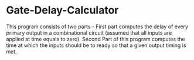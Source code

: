 # Gate-Delay-Calculator
This program consists of two parts -
First part computes the delay of every primary output in a combinational circuit (assumed that all inputs are applied at time equals to zero).
Second Part of this program computes the time at which the inputs should be to ready so that a given output timing is met.
